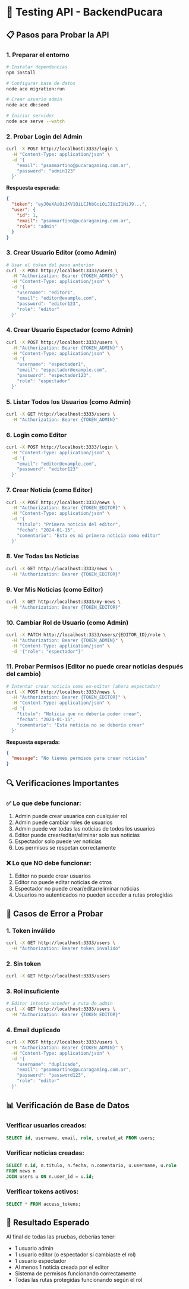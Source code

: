 # 🧪 Testing API - BackendPucara

## 📋 Pasos para Probar la API

### 1. Preparar el entorno

```bash
# Instalar dependencias
npm install

# Configurar base de datos
node ace migration:run

# Crear usuario admin
node ace db:seed

# Iniciar servidor
node ace serve --watch
```

### 2. Probar Login del Admin

```bash
curl -X POST http://localhost:3333/login \
  -H "Content-Type: application/json" \
  -d '{
    "email": "psammartino@pucaragaming.com.ar",
    "password": "admin123"
  }'
```

**Respuesta esperada:**

```json
{
  "token": "eyJ0eXAiOiJKV1QiLCJhbGciOiJIUzI1NiJ9...",
  "user": {
    "id": 1,
    "email": "psammartino@pucaragaming.com.ar",
    "role": "admin"
  }
}
```

### 3. Crear Usuario Editor (como Admin)

```bash
# Usar el token del paso anterior
curl -X POST http://localhost:3333/users \
  -H "Authorization: Bearer {TOKEN_ADMIN}" \
  -H "Content-Type: application/json" \
  -d '{
    "username": "editor1",
    "email": "editor@example.com",
    "password": "editor123",
    "role": "editor"
  }'
```

### 4. Crear Usuario Espectador (como Admin)

```bash
curl -X POST http://localhost:3333/users \
  -H "Authorization: Bearer {TOKEN_ADMIN}" \
  -H "Content-Type: application/json" \
  -d '{
    "username": "espectador1",
    "email": "espectador@example.com",
    "password": "espectador123",
    "role": "espectador"
  }'
```

### 5. Listar Todos los Usuarios (como Admin)

```bash
curl -X GET http://localhost:3333/users \
  -H "Authorization: Bearer {TOKEN_ADMIN}"
```

### 6. Login como Editor

```bash
curl -X POST http://localhost:3333/login \
  -H "Content-Type: application/json" \
  -d '{
    "email": "editor@example.com",
    "password": "editor123"
  }'
```

### 7. Crear Noticia (como Editor)

```bash
curl -X POST http://localhost:3333/news \
  -H "Authorization: Bearer {TOKEN_EDITOR}" \
  -H "Content-Type: application/json" \
  -d '{
    "titulo": "Primera noticia del editor",
    "fecha": "2024-01-15",
    "comentario": "Esta es mi primera noticia como editor"
  }'
```

### 8. Ver Todas las Noticias

```bash
curl -X GET http://localhost:3333/news \
  -H "Authorization: Bearer {TOKEN_EDITOR}"
```

### 9. Ver Mis Noticias (como Editor)

```bash
curl -X GET http://localhost:3333/my-news \
  -H "Authorization: Bearer {TOKEN_EDITOR}"
```

### 10. Cambiar Rol de Usuario (como Admin)

```bash
curl -X PATCH http://localhost:3333/users/{EDITOR_ID}/role \
  -H "Authorization: Bearer {TOKEN_ADMIN}" \
  -H "Content-Type: application/json" \
  -d '{"role": "espectador"}'
```

### 11. Probar Permisos (Editor no puede crear noticias después del cambio)

```bash
# Intentar crear noticia como ex-editor (ahora espectador)
curl -X POST http://localhost:3333/news \
  -H "Authorization: Bearer {TOKEN_EDITOR}" \
  -H "Content-Type: application/json" \
  -d '{
    "titulo": "Noticia que no debería poder crear",
    "fecha": "2024-01-15",
    "comentario": "Esta noticia no se debería crear"
  }'
```

**Respuesta esperada:**

```json
{
  "message": "No tienes permisos para crear noticias"
}
```

## 🔍 Verificaciones Importantes

### ✅ **Lo que debe funcionar:**

1. Admin puede crear usuarios con cualquier rol
2. Admin puede cambiar roles de usuarios
3. Admin puede ver todas las noticias de todos los usuarios
4. Editor puede crear/editar/eliminar solo sus noticias
5. Espectador solo puede ver noticias
6. Los permisos se respetan correctamente

### ❌ **Lo que NO debe funcionar:**

1. Editor no puede crear usuarios
2. Editor no puede editar noticias de otros
3. Espectador no puede crear/editar/eliminar noticias
4. Usuarios no autenticados no pueden acceder a rutas protegidas

## 🚨 Casos de Error a Probar

### 1. Token inválido

```bash
curl -X GET http://localhost:3333/users \
  -H "Authorization: Bearer token_invalido"
```

### 2. Sin token

```bash
curl -X GET http://localhost:3333/users
```

### 3. Rol insuficiente

```bash
# Editor intenta acceder a ruta de admin
curl -X GET http://localhost:3333/users \
  -H "Authorization: Bearer {TOKEN_EDITOR}"
```

### 4. Email duplicado

```bash
curl -X POST http://localhost:3333/users \
  -H "Authorization: Bearer {TOKEN_ADMIN}" \
  -H "Content-Type: application/json" \
  -d '{
    "username": "duplicado",
    "email": "psammartino@pucaragaming.com.ar",
    "password": "password123",
    "role": "editor"
  }'
```

## 📊 Verificación de Base de Datos

### Verificar usuarios creados:

```sql
SELECT id, username, email, role, created_at FROM users;
```

### Verificar noticias creadas:

```sql
SELECT n.id, n.titulo, n.fecha, n.comentario, u.username, u.role
FROM news n
JOIN users u ON n.user_id = u.id;
```

### Verificar tokens activos:

```sql
SELECT * FROM access_tokens;
```

## 🎯 Resultado Esperado

Al final de todas las pruebas, deberías tener:

- 1 usuario admin
- 1 usuario editor (o espectador si cambiaste el rol)
- 1 usuario espectador
- Al menos 1 noticia creada por el editor
- Sistema de permisos funcionando correctamente
- Todas las rutas protegidas funcionando según el rol


